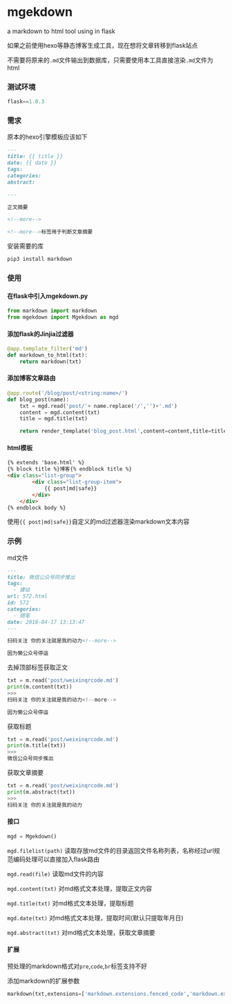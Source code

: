 # mgekdown
a markdown to html tool using in flask

如果之前使用hexo等静态博客生成工具，现在想将文章转移到flask站点

不需要将原来的`.md`文件输出到数据库，只需要使用本工具直接渲染`.md`文件为html

### 测试环境

```python
flask==1.0.3
```

### 需求

原本的hexo引擎模板应该如下

```markdown
---
title: {{ title }}
date: {{ date }}
tags:
categories:
abstract:

---

正文摘要

<!--more-->
```

```html
<!--more-->标签用于判断文章摘要
```

安装需要的库

```python
pip3 install markdown
```

### 使用

#### 在flask中引入mgekdown.py

```python
from markdown import markdown
from mgekdown import Mgekdown as mgd
```

#### 添加flask的Jinjia过滤器

```python
@app.template_filter('md')
def markdown_to_html(txt):
    return markdown(txt)
```

#### 添加博客文章路由

```python
@app.route('/blog/post/<string:name>/')
def blog_post(name):
    txt = mgd.read('post/'+ name.replace('/','')+'.md')
    content = mgd.content(txt)
    title = mgd.title(txt)

    return render_template('blog_post.html',content=content,title=title)
```

#### html模板

```html
{% extends 'base.html' %}
{% block title %}博客{% endblock title %}   
<div class="list-group">
        <div class="list-group-item">
            {{ post|md|safe}}
        </div>
    </div>
{% endblock body %}
```

使用`{{ post|md|safe}}`自定义的md过滤器渲染markdown文本内容

### 示例

md文件

```markdown
---
title: 微信公众号同步推出
tags:
  - 建站
url: 572.html
id: 572
categories:
  - 随笔
date: 2018-04-17 13:13:47
---

扫码关注 你的关注就是我的动力<!--more-->

因为懒公众号停运
```

去掉顶部标签获取正文

```python
txt = m.read('post/weixinqrcode.md')
print(m.content(txt))
>>>
扫码关注 你的关注就是我的动力<!--more-->

因为懒公众号停运
```

获取标题

```python
txt = m.read('post/weixinqrcode.md')
print(m.title(txt))
>>>
微信公众号同步推出
```

获取文章摘要

```python
txt = m.read('post/weixinqrcode.md')
print(m.abstract(txt))
>>>
扫码关注 你的关注就是我的动力
```

#### 接口

```python
mgd = Mgekdown()
```

`mgd.filelist(path)` 读取存放md文件的目录返回文件名称列表，名称经过url规范编码处理可以直接加入flask路由

`mgd.read(file)` 读取md文件的内容

`mgd.content(txt)` 对md格式文本处理，提取正文内容

`mgd.title(txt)` 对md格式文本处理，提取标题

`mgd.date(txt)` 对md格式文本处理，提取时间(默认只提取年月日)

`mgd.abstract(txt)` 对md格式文本处理，获取文章摘要

#### 扩展

预处理的markdown格式对`pre`,`code`,`br`标签支持不好

添加markdown的扩展参数

```python
markdown(txt,extensions=['markdown.extensions.fenced_code','markdown.extensions.extra','markdown.extensions.smarty','markdown.extensions.nl2br'])
```

